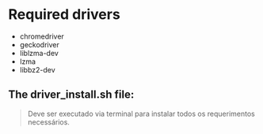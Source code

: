 # Required drivers

- chromedriver
- geckodriver
- liblzma-dev
- lzma
- libbz2-dev


## The **driver_install.sh** file:

> Deve ser executado via terminal para instalar todos os requerimentos necessários.